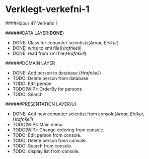 # Verklegt-verkefni-1
####Hópur 47
Verkefni 1


######DATA LAYER(**DONE**)
- DONE: Class for computer scientists(*Arnar, Eiríkur*)
- DONE: write to xml file(*Hrafnkell*)
- DONE: read from xml file(*Hrafnkell*)

######DOMAIN LAYER
- DONE: Add person to database (*Hrafnkell*)
- TODO: Delete person from database
- TODO: Edit person
- TODO(WIP): OrderBy for persons
- TODO: Search

######PRESENTATION LAYER/UI
- DONE: Add new computer scientist from console(*Arnar, Eiríkur, Hrafnkell*)
- TODO(WIP): Main menu
- TODO(WIP): Change ordering from console.
- TODO: Edit person from console.
- TODO: Delete person from console.
- TODO: Search from console.
- TODO: display list from console.
